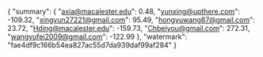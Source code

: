 {
    "summary": {
        "axia@macalester.edu": 0.48, 
        "yunxing@upthere.com": -109.32, 
        "xingyun27221@gmail.com": 95.49, 
        "hongyuwang87@gmail.com": 23.72, 
        "Hding@macalester.edu": -159.73, 
        "Chbeiyou@gmail.com": 272.31, 
        "wangyufei2009@gmail.com": -122.99
    }, 
    "watermark": "fae4df9c166b54ea827ac55d7da939daf99af284"
}